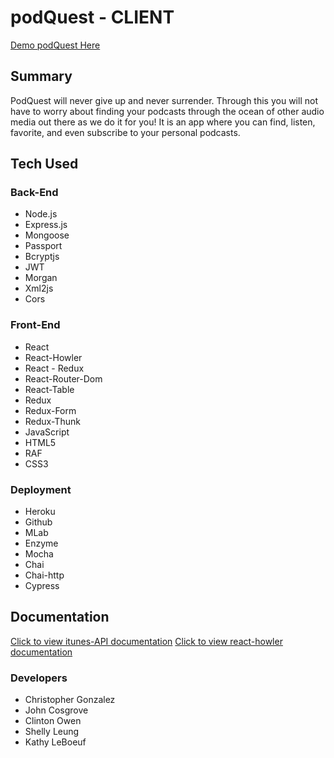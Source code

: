 # podQuest - CLIENT

[Demo podQuest Here](https://podquest-app.herokuapp.com/)


## Summary
PodQuest will never give up and never surrender.
Through this you will not have to worry about finding your podcasts through the ocean of other audio media out there
as we do it for you! It is an app where you can find, listen, favorite, and even subscribe to your personal podcasts.

## Tech Used

### Back-End
* Node.js
* Express.js
* Mongoose
* Passport
* Bcryptjs
* JWT
* Morgan
* Xml2js
* Cors

### Front-End
* React
* React-Howler
* React - Redux
* React-Router-Dom
* React-Table
* Redux
* Redux-Form
* Redux-Thunk
* JavaScript
* HTML5
* RAF
* CSS3

### Deployment
* Heroku
* Github
* MLab
* Enzyme
* Mocha
* Chai
* Chai-http
* Cypress

## Documentation
[Click to view itunes-API documentation](https://affiliate.itunes.apple.com/resources/documentation/itunes-store-web-service-search-api/)
[Click to view react-howler documentation](https://github.com/thangngoc89/react-howler)

### Developers
* Christopher Gonzalez
* John Cosgrove
* Clinton Owen
* Shelly Leung
* Kathy LeBoeuf